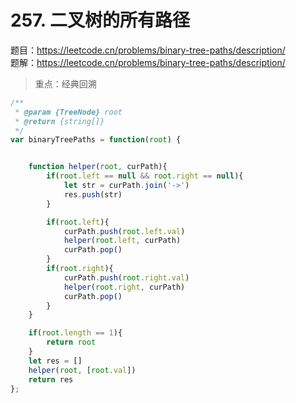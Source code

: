 # 257. 二叉树的所有路径 

题目：https://leetcode.cn/problems/binary-tree-paths/description/    
题解：https://leetcode.cn/problems/binary-tree-paths/description/   


> 重点：经典回溯 

```js
/**
 * @param {TreeNode} root
 * @return {string[]}
 */
var binaryTreePaths = function(root) {


    function helper(root, curPath){
        if(root.left == null && root.right == null){
            let str = curPath.join('->')
            res.push(str)
        }

        if(root.left){
            curPath.push(root.left.val)
            helper(root.left, curPath)
            curPath.pop()
        }
        if(root.right){
            curPath.push(root.right.val)
            helper(root.right, curPath)
            curPath.pop()
        }
    }

    if(root.length == 1){
        return root
    }
    let res = []
    helper(root, [root.val])
    return res
};
```